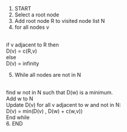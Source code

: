 1. START
2. Select a root node
3. Add root node R to visited node list N
4. for all nodes v
<br>
if v adjacent to R then
<br>
D(v) = c(R,v)
<br>
else
<br>
D(v) = infinity
<br>

5. While all nodes are not in N
<br>
find w not in N such that D(w) is a minimum.
<br>
Add w to N
<br>
Update D(v) for all v adjacent to w and not in N:
<br>
D(v) = min(D(v) , D(w) + c(w,v))
<br>
End while
<br>
6. END